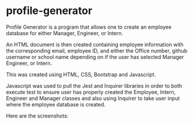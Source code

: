 # profile-generator

Profile Generator is a program that allows one to create an employee database for either Manager, Engineer, or Intern.

An HTML document is then created containing employee information with the corresponding email, employee ID, and either the Office number, github username or school name depending on if the user has selected Manager Engineer, or Intern.

This was created using HTML, CSS, Bootstrap and Javascript.

Javascript was used to pull the Jest and Inquirer libraries in order to both execute test to ensure user has properly created the Employee, Intern, Engineer and Manager classes and also using Inquirer to take user input where the employee database is created.

Here are the screenshots:

